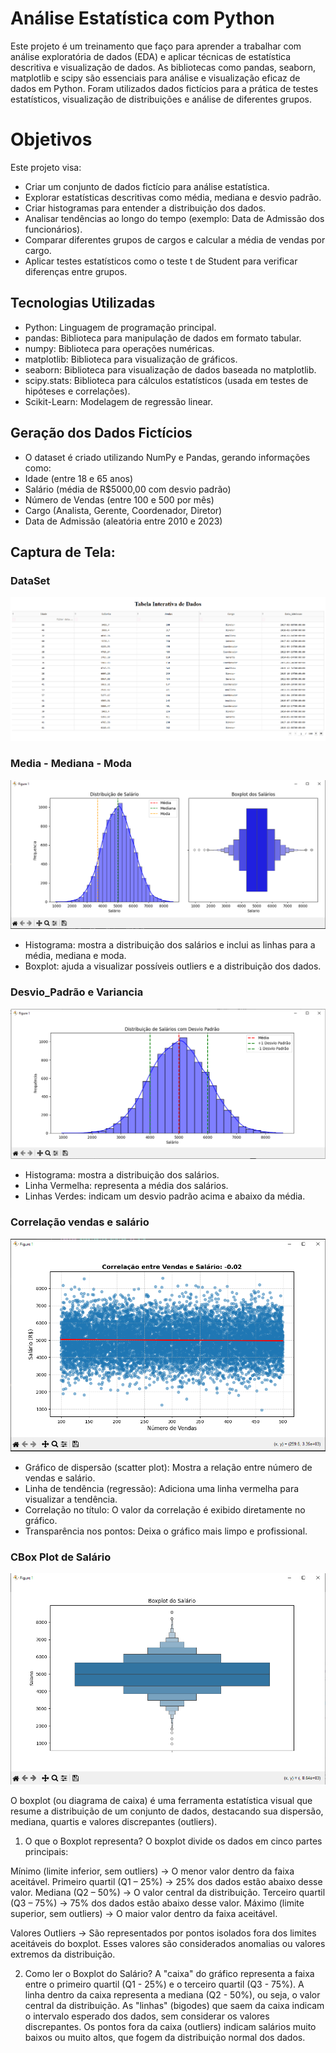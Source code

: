 # Análise Estatística com Python

Este projeto é um treinamento que faço para aprender a trabalhar com análise exploratória de dados (EDA) e aplicar técnicas de estatística descritiva e visualização de dados. As bibliotecas como pandas, seaborn, matplotlib e scipy são essenciais para análise e visualização eficaz de dados em Python. Foram utilizados dados fictícios para a prática de testes estatísticos, visualização de distribuições e análise de diferentes grupos.


# Objetivos
Este projeto visa:
- Criar um conjunto de dados fictício para análise estatística.
- Explorar estatísticas descritivas como média, mediana e desvio padrão.
- Criar histogramas para entender a distribuição dos dados.
- Analisar tendências ao longo do tempo (exemplo: Data de Admissão dos funcionários).
- Comparar diferentes grupos de cargos e calcular a média de vendas por cargo.
- Aplicar testes estatísticos como o teste t de Student para verificar diferenças entre grupos.

## Tecnologias Utilizadas
- Python: Linguagem de programação principal.
- pandas: Biblioteca para manipulação de dados em formato tabular.
- numpy: Biblioteca para operações numéricas.
- matplotlib: Biblioteca para visualização de gráficos.
- seaborn: Biblioteca para visualização de dados baseada no matplotlib.
- scipy.stats: Biblioteca para cálculos estatísticos (usada em testes de hipóteses e correlações).
- Scikit-Learn: Modelagem de regressão linear.

## Geração dos Dados Fictícios

- O dataset é criado utilizando NumPy e Pandas, gerando informações como:
- Idade (entre 18 e 65 anos)
- Salário (média de R$5000,00 com desvio padrão)
- Número de Vendas (entre 100 e 500 por mês)
- Cargo (Analista, Gerente, Coordenador, Diretor)
- Data de Admissão (aleatória entre 2010 e 2023)


## Captura de Tela:

### DataSet

![DataSet](assets/dataset.png)

### Media - Mediana - Moda
![Média - Mediana - Moda](assets/media_mediana_moda.png)

 - Histograma: mostra a distribuição dos salários e inclui as linhas para a média, mediana e moda.
 - Boxplot: ajuda a visualizar possíveis outliers e a distribuição dos dados.

### Desvio_Padrão e Variancia
![Desvio Padrão e Variancia](assets/desvio_padrao_e_variancia.png)

 - Histograma: mostra a distribuição dos salários.
 - Linha Vermelha: representa a média dos salários.
 - Linhas Verdes: indicam um desvio padrão acima e abaixo da média.

### Correlação vendas e salário
![Correlação de Vendas e Salários](assets/correlacao_vendas_salario.png)

- Gráfico de dispersão (scatter plot): Mostra a relação entre número de vendas e salário.
- Linha de tendência (regressão): Adiciona uma linha vermelha para visualizar a tendência.
- Correlação no título: O valor da correlação é exibido diretamente no gráfico.
- Transparência nos pontos: Deixa o gráfico mais limpo e profissional.

### CBox Plot de Salário
![Correlação de Vendas e Salários](assets/boxplot.png)


O boxplot (ou diagrama de caixa) é uma ferramenta estatística visual que resume a distribuição de um conjunto de dados, destacando sua dispersão, mediana, quartis e valores discrepantes (outliers).

1. O que o Boxplot representa?
O boxplot divide os dados em cinco partes principais:

Mínimo (limite inferior, sem outliers) → O menor valor dentro da faixa aceitável.
Primeiro quartil (Q1 – 25%) → 25% dos dados estão abaixo desse valor.
Mediana (Q2 – 50%) → O valor central da distribuição.
Terceiro quartil (Q3 – 75%) → 75% dos dados estão abaixo desse valor.
Máximo (limite superior, sem outliers) → O maior valor dentro da faixa aceitável.

Valores Outliers → São representados por pontos isolados fora dos limites aceitáveis do boxplot. Esses valores são considerados anomalias ou valores extremos da distribuição.

2. Como ler o Boxplot do Salário?
A "caixa" do gráfico representa a faixa entre o primeiro quartil (Q1 - 25%) e o terceiro quartil (Q3 - 75%).
A linha dentro da caixa representa a mediana (Q2 - 50%), ou seja, o valor central da distribuição.
As "linhas" (bigodes) que saem da caixa indicam o intervalo esperado dos dados, sem considerar os valores discrepantes.
Os pontos fora da caixa (outliers) indicam salários muito baixos ou muito altos, que fogem da distribuição normal dos dados.

